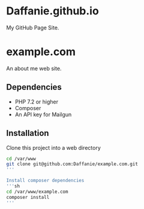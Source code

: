 # Daffanie.github.io
My GitHub Page Site. 

# example.com

An about me web site.

## Dependencies

* PHP 7.2 or higher
* Composer
* An API key for Mailgun

## Installation

Clone this project into a web directory

```sh
cd /var/www
git clone git@github.com:Daffanie/example.com.git
'''

Install composer dependencies
'''sh
cd /var/www/example.com
composer install
'''

